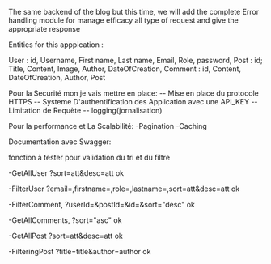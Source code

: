 The same backend of the blog but this time, we will add the complete Error handling module for manage efficacy all type of request and give the appropriate response

Entities for this apppication :

User : id, Username, First name, Last name, Email, Role, password,
Post : id; Title, Content, Image, Author, DateOfCreation,
Comment : id, Content, DateOfCreation, Author, Post


Pour la Securité mon je vais mettre en place:
-- Mise en place du protocole HTTPS
-- Systeme D'authentification des Application avec une API_KEY
-- Limitation de Requète
-- logging(jornalisation)

Pour la performance et La Scalabilité:
-Pagination
-Caching

Documentation avec Swagger:

fonction à tester pour validation du tri et du filtre

-GetAllUser
?sort=att&desc=att   ok

-FilterUser
?email=,firstname=,role=,lastname=,sort=att&desc=att  ok

-FilterComment,
?userId=&postId=&id=&sort="desc" ok

-GetAllComments,
?sort="asc"        ok

-GetAllPost
?sort=att&desc=att ok

-FilteringPost
?title=title&author=author ok


